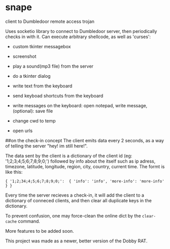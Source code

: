 # snape
client to Dumbledoor remote access trojan


Uses socketio library to connect to Dumbledoor server, then periodically checks in with it. Can execute arbitrary shellcode, as well as 'curses': 

- custom tkinter messagebox

- screenshot

- play a sound(mp3 file) from the server

- do a tkinter dialog

- write text from the keyboard

- send keyboad shortcuts from the keyboard

- write messages on the keyboard: open notepad, write message, (optional): save file

- change cwd to temp

- open urls

##on the check-in concept
The client emits data every 2 seconds, as a way of telling the server "hey! im still here!".

The data sent by the client is a dictionary of the client id (eg: '1;2;3;4;5;6;7;8;9;0;') followed by info about the itself such as ip adress, timezone, latitude, longitude, region, city, country, current time. The formt is like this:

`{
  '1;2;34;4;5;6;7;8;9;0;': 
    {
      'info': 'info',
      'more-info': 'more-info'
     }
 }`
 
Every time the server recieves a check-in, it will add the client to a dictionary of conneced clients, and then clear all duplicate keys in the dictionary.

To prevent confusion, one may force-clean the online dict by the `clear-cache` command.


More features to be added soon. 

This project was made as a newer, better version of the Dobby RAT.

